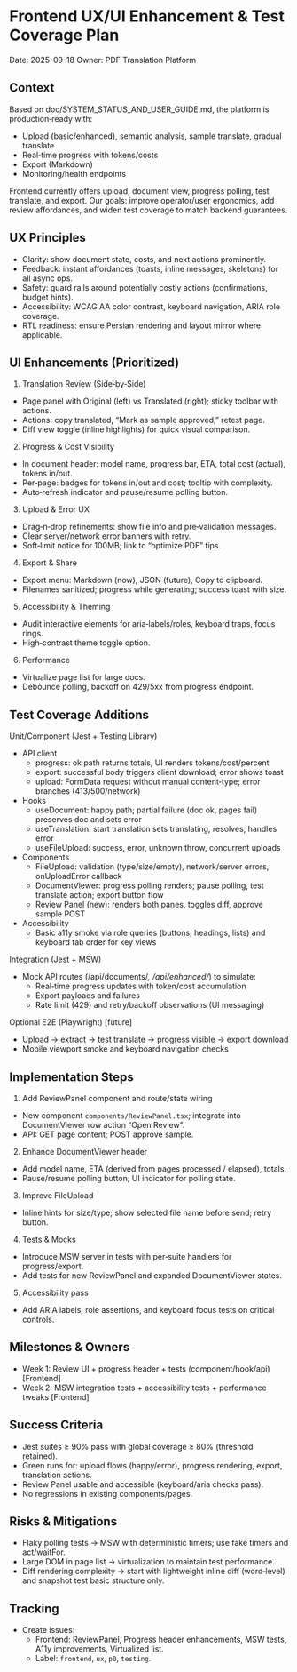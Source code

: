 # Frontend UX/UI Enhancement & Test Coverage Plan

Date: 2025-09-18
Owner: PDF Translation Platform

## Context
Based on doc/SYSTEM_STATUS_AND_USER_GUIDE.md, the platform is production‑ready with:
- Upload (basic/enhanced), semantic analysis, sample translate, gradual translate
- Real‑time progress with tokens/costs
- Export (Markdown)
- Monitoring/health endpoints

Frontend currently offers upload, document view, progress polling, test translate, and export.
Our goals: improve operator/user ergonomics, add review affordances, and widen test coverage to match backend guarantees.

## UX Principles
- Clarity: show document state, costs, and next actions prominently.
- Feedback: instant affordances (toasts, inline messages, skeletons) for all async ops.
- Safety: guard rails around potentially costly actions (confirmations, budget hints).
- Accessibility: WCAG AA color contrast, keyboard navigation, ARIA role coverage.
- RTL readiness: ensure Persian rendering and layout mirror where applicable.

## UI Enhancements (Prioritized)
1) Translation Review (Side‑by‑Side)
- Page panel with Original (left) vs Translated (right); sticky toolbar with actions.
- Actions: copy translated, “Mark as sample approved,” retest page.
- Diff view toggle (inline highlights) for quick visual comparison.

2) Progress & Cost Visibility
- In document header: model name, progress bar, ETA, total cost (actual), tokens in/out.
- Per‑page: badges for tokens in/out and cost; tooltip with complexity.
- Auto‑refresh indicator and pause/resume polling button.

3) Upload & Error UX
- Drag‑n‑drop refinements: show file info and pre‑validation messages.
- Clear server/network error banners with retry.
- Soft‑limit notice for 100MB; link to “optimize PDF” tips.

4) Export & Share
- Export menu: Markdown (now), JSON (future), Copy to clipboard.
- Filenames sanitized; progress while generating; success toast with size.

5) Accessibility & Theming
- Audit interactive elements for aria‑labels/roles, keyboard traps, focus rings.
- High‑contrast theme toggle option.

6) Performance
- Virtualize page list for large docs.
- Debounce polling, backoff on 429/5xx from progress endpoint.

## Test Coverage Additions

Unit/Component (Jest + Testing Library)
- API client
  - progress: ok path returns totals, UI renders tokens/cost/percent
  - export: successful body triggers client download; error shows toast
  - upload: FormData request without manual content‑type; error branches (413/500/network)
- Hooks
  - useDocument: happy path; partial failure (doc ok, pages fail) preserves doc and sets error
  - useTranslation: start translation sets translating, resolves, handles error
  - useFileUpload: success, error, unknown throw, concurrent uploads
- Components
  - FileUpload: validation (type/size/empty), network/server errors, onUploadError callback
  - DocumentViewer: progress polling renders; pause polling, test translate action; export button flow
  - Review Panel (new): renders both panes, toggles diff, approve sample POST
- Accessibility
  - Basic a11y smoke via role queries (buttons, headings, lists) and keyboard tab order for key views

Integration (Jest + MSW)
- Mock API routes (/api/documents/*, /api/enhanced/*) to simulate:
  - Real‑time progress updates with token/cost accumulation
  - Export payloads and failures
  - Rate limit (429) and retry/backoff observations (UI messaging)

Optional E2E (Playwright) [future]
- Upload → extract → test translate → progress visible → export download
- Mobile viewport smoke and keyboard navigation checks

## Implementation Steps
1) Add ReviewPanel component and route/state wiring
- New component `components/ReviewPanel.tsx`; integrate into DocumentViewer row action “Open Review”.
- API: GET page content; POST approve sample.

2) Enhance DocumentViewer header
- Add model name, ETA (derived from pages processed / elapsed), totals.
- Pause/resume polling button; UI indicator for polling state.

3) Improve FileUpload
- Inline hints for size/type; show selected file name before send; retry button.

4) Tests & Mocks
- Introduce MSW server in tests with per‑suite handlers for progress/export.
- Add tests for new ReviewPanel and expanded DocumentViewer states.

5) Accessibility pass
- Add ARIA labels, role assertions, and keyboard focus tests on critical controls.

## Milestones & Owners
- Week 1: Review UI + progress header + tests (component/hook/api) [Frontend]
- Week 2: MSW integration tests + accessibility tests + performance tweaks [Frontend]

## Success Criteria
- Jest suites ≥ 90% pass with global coverage ≥ 80% (threshold retained).
- Green runs for: upload flows (happy/error), progress rendering, export, translation actions.
- Review Panel usable and accessible (keyboard/aria checks pass).
- No regressions in existing components/pages.

## Risks & Mitigations
- Flaky polling tests → MSW with deterministic timers; use fake timers and act/waitFor.
- Large DOM in page list → virtualization to maintain test performance.
- Diff rendering complexity → start with lightweight inline diff (word‑level) and snapshot test basic structure only.

## Tracking
- Create issues:
  - Frontend: ReviewPanel, Progress header enhancements, MSW tests, A11y improvements, Virtualized list.
  - Label: `frontend`, `ux`, `p0`, `testing`.

